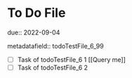 # To Do File

due:: 2022-09-04

metadatafield:: todoTestFile_6\_99

- [ ] Task of todoTestFile_6 1 [[Query me]]
- [ ] Task of todoTestFile_6 2

